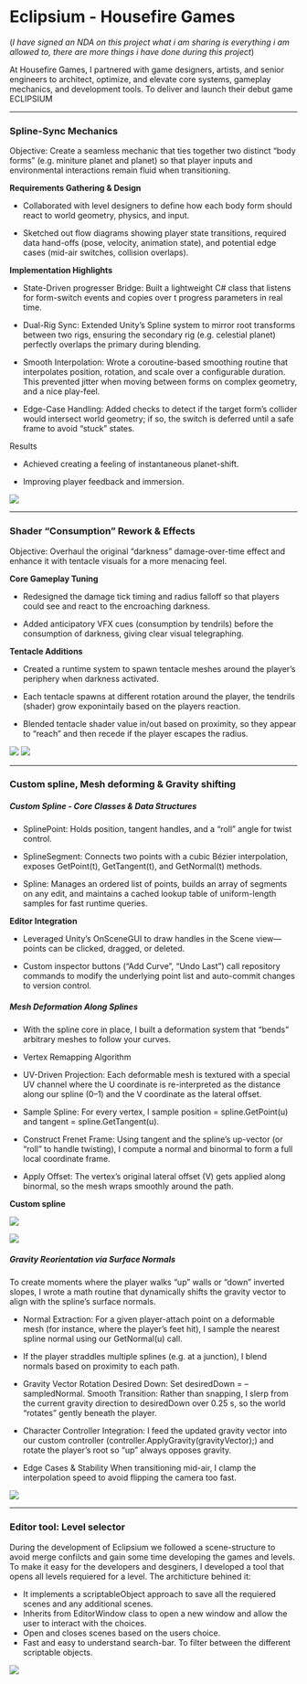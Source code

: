 # Eclipsium - Housefire Games
(*I have signed an NDA on this project what i am sharing is everything i am allowed to, there are more things i have done during this project*)

At Housefire Games, I partnered with game designers, artists, and senior engineers to architect, optimize, and elevate core systems, gameplay mechanics, and development tools. To deliver and launch their debut game ECLIPSIUM

--- 


### Spline-Sync Mechanics

Objective: Create a seamless mechanic that ties together two distinct “body forms” (e.g. miniture planet and planet) so that player inputs and environmental interactions remain fluid when transitioning.

**Requirements Gathering & Design**

- Collaborated with level designers to define how each body form should react to world geometry, physics, and input.

- Sketched out flow diagrams showing player state transitions, required data hand-offs (pose, velocity, animation state), and potential edge cases (mid-air switches, collision overlaps).

**Implementation Highlights**

- State-Driven progresser Bridge: Built a lightweight C# class that listens for form-switch events and copies over t progress parameters in real time.

- Dual-Rig Sync: Extended Unity’s Spline system to mirror root transforms between two rigs, ensuring the secondary rig (e.g. celestial planet) perfectly overlaps the primary during blending.

- Smooth Interpolation: Wrote a coroutine-based smoothing routine that interpolates position, rotation, and scale over a configurable duration. This prevented jitter when moving between forms on complex geometry, and a nice play-feel.

- Edge-Case Handling: Added checks to detect if the target form’s collider would intersect world geometry; if so, the switch is deferred until a safe frame to avoid “stuck” states.

Results

- Achieved creating a feeling of instantaneous planet-shift.

- Improving player feedback and immersion.

![](/Sources/Eclipsium/Images/OldPlaneteriumPuzzle.gif) 

--- 


### Shader “Consumption” Rework & Effects
Objective: Overhaul the original “darkness” damage-over-time effect and enhance it with tentacle visuals for a more menacing feel.

**Core Gameplay Tuning**

- Redesigned the damage tick timing and radius falloff so that players could see and react to the encroaching darkness.

- Added anticipatory VFX cues (consumption by tendrils) before the consumption of darkness, giving clear visual telegraphing.

**Tentacle Additions**

- Created a runtime system to spawn tentacle meshes around the player’s periphery when darkness activated.

- Each tentacle spawns at different rotation around the player, the tendrils (shader) grow exponintaily based on the players reaction.

- Blended tentacle shader value in/out based on proximity, so they appear to “reach” and then recede if the player escapes the radius.


![](/Sources/Eclipsium/Images/Tendrils.gif) 
![](/Sources/Eclipsium/Images/tendrilsControls.png) 

--- 

### Custom spline, Mesh deforming & Gravity shifting

##### **Custom Spline - Core Classes & Data Structures**


- SplinePoint: Holds position, tangent handles, and a “roll” angle for twist control.

- SplineSegment: Connects two points with a cubic Bézier interpolation, exposes GetPoint(t), GetTangent(t), and GetNormal(t) methods.

- Spline: Manages an ordered list of points, builds an array of segments on any edit, and maintains a cached lookup table of uniform-length samples for fast runtime queries.

**Editor Integration**

- Leveraged Unity’s OnSceneGUI to draw handles in the Scene view—points can be clicked, dragged, or deleted.

- Custom inspector buttons (“Add Curve”, “Undo Last”) call repository commands to modify the underlying point list and auto-commit changes to version control.

##### Mesh Deformation Along Splines
- With the spline core in place, I built a deformation system that “bends” arbitrary meshes to follow your curves.

- Vertex Remapping Algorithm

- UV-Driven Projection: Each deformable mesh is textured with a special UV channel where the U coordinate is re-interpreted as the distance along our spline (0–1) and the V coordinate as the lateral offset.

- Sample Spline: For every vertex, I sample position = spline.GetPoint(u) and tangent = spline.GetTangent(u).

- Construct Frenet Frame: Using tangent and the spline’s up-vector (or “roll” to handle twisting), I compute a normal and binormal to form a full local coordinate frame.

- Apply Offset: The vertex’s original lateral offset (V) gets applied along binormal, so the mesh wraps smoothly around the path.

**Custom spline**

![](/Sources/Eclipsium/Images/ConveyorSpline.png) 


![](/Sources/Eclipsium/Images/CustomSpline.png)

##### Gravity Reorientation via Surface Normals
To create moments where the player walks “up” walls or “down” inverted slopes, I wrote a math routine that dynamically shifts the gravity vector to align with the spline’s surface normals.

- Normal Extraction: For a given player-attach point on a deformable mesh (for instance, where the player’s feet hit), I sample the nearest spline normal using our GetNormal(u) call.

- If the player straddles multiple splines (e.g. at a junction), I blend normals based on proximity to each path.

- Gravity Vector Rotation Desired Down: Set desiredDown = –sampledNormal.
Smooth Transition: Rather than snapping, I slerp from the current gravity direction to desiredDown over 0.25 s, so the world “rotates” gently beneath the player.

- Character Controller Integration: I feed the updated gravity vector into our custom controller (controller.ApplyGravity(gravityVector);) and rotate the player’s root so “up” always opposes gravity.

- Edge Cases & Stability
When transitioning mid-air, I clamp the interpolation speed to avoid flipping the camera too fast.


![](/Sources/Eclipsium/Images/Conveyors.gif) 


---

### Editor tool: Level selector

During the development of Eclipsium we followed a scene-structure to avoid merge confilcts and gain some time developing the games and levels.
To make it easy for the developers and desginers, I developed a tool that opens all levels requiered for a level. The architicture behined it:
- It implements a scriptableObject approach to save all the requiered scenes and any additional scenes.
- Inherits from EditorWindow class to open a new window and allow the user to interact with the choices.
- Open and closes scenes based on the users choice.
- Fast and easy to understand search-bar. To filter between the different scriptable objects.

![](/Sources/Eclipsium/Images/HowToUse.gif) 


